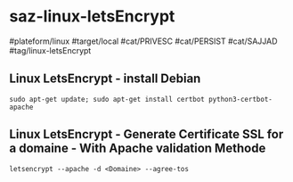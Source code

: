 # saz-linux-letsEncrypt

#plateform/linux
#target/local
#cat/PRIVESC
#cat/PERSIST
#cat/SAJJAD
#tag/linux-letsEncrypt

## Linux LetsEncrypt - install Debian
```
sudo apt-get update; sudo apt-get install certbot python3-certbot-apache
```

## Linux LetsEncrypt - Generate Certificate SSL for a domaine - With Apache validation Methode
```
letsencrypt --apache -d <Domaine> --agree-tos
```
